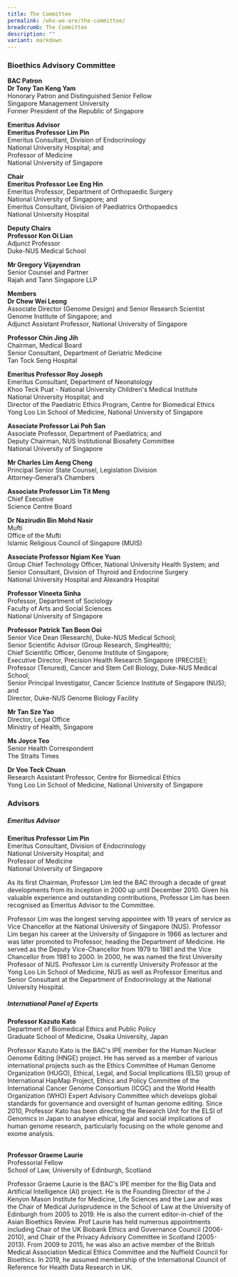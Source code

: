 ```yaml
---
title: The Committee
permalink: /who-we-are/the-committee/
breadcrumb: The Committee
description: ""
variant: markdown
---
```

### **Bioethics Advisory Committee**

**BAC Patron**<br>
**Dr Tony Tan Keng Yam**<br>
Honorary Patron and Distinguished Senior Fellow<br>
Singapore Management University<br>
Former President of the Republic of Singapore

**Emeritus Advisor**<br>
**Emeritus Professor Lim Pin**<br>
Emeritus Consultant, Division of Endocrinology<br>
National University Hospital; and<br>
Professor of Medicine<br>
National University of Singapore

**Chair**<br>
**Emeritus Professor Lee Eng Hin**<br>
Emeritus Professor, Department of Orthopaedic Surgery<br>
National University of Singapore; and<br>
Emeritus Consultant, Division of Paediatrics Orthopaedics<br>
National University Hospital  

**Deputy Chairs**<br>
**Professor Kon Oi Lian**<br>
Adjunct Professor<br>
Duke-NUS Medical School

**Mr Gregory Vijayendran**<br>
Senior Counsel and Partner<br>
Rajah and Tann Singapore LLP

**Members**<br>
**Dr Chew Wei Leong**<br>
Associate Director (Genome Design) and Senior Research Scientist<br> 
Genome Institute of Singapore; and<br>
Adjunct Assistant Professor, National University of Singapore 

**Professor Chin Jing Jih**<br>
Chairman, Medical Board<br>
Senior Consultant, Department of Geriatric Medicine<br> 
Tan Tock Seng Hospital

**Emeritus Professor Roy Joseph**<br>
Emeritus Consultant, Department of Neonatology<br> 
Khoo Teck Puat - National University Children's Medical Institute<br> 
National University Hospital; and<br>
Director of the Paediatric Ethics Program, Centre for Biomedical Ethics<br>
Yong Loo Lin School of Medicine, National University of Singapore

**Associate Professor Lai Poh San**<br>
Associate Professor, Department of Paediatrics; and<br>
Deputy Chairman, NUS Institutional Biosafety Committee<br>
National University of Singapore

**Mr Charles Lim Aeng Cheng**<br>
Principal Senior State Counsel, Legislation Division<br>
Attorney-General’s Chambers

**Associate Professor Lim Tit Meng**<br>
Chief Executive<br>
Science Centre Board

**Dr Nazirudin Bin Mohd Nasir**<br>
Mufti<br>
Office of the Mufti<br>
Islamic Religious Council of Singapore (MUIS)

**Associate Professor Ngiam Kee Yuan**<br>
Group Chief Technology Officer, National University Health System; and<br>
Senior Consultant, Division of Thyroid and Endocrine Surgery<br> 
National University Hospital and Alexandra Hospital       

**Professor Vineeta Sinha**<br>
Professor, Department of Sociology<br>
Faculty of Arts and Social Sciences<br>
National University of Singapore

**Professor Patrick Tan Boon Ooi**<br>
Senior Vice Dean (Research), Duke-NUS Medical School;<br> 
Senior Scientific Advisor (Group Research, SingHealth);<br>
Chief Scientific Officer, Genome Institute of Singapore;<br>
Executive Director, Precision Health Research Singapore (PRECISE);<br> 
Professor (Tenured), Cancer and Stem Cell Biology, Duke-NUS Medical School;<br> 
Senior Principal Investigator, Cancer Science Institute of Singapore (NUS); and<br>
Director, Duke-NUS Genome Biology Facility

**Mr Tan Sze Yao**<br>
Director, Legal Office<br>
Ministry of Health, Singapore<br>

**Ms Joyce Teo**<br>
Senior Health Correspondent<br>
The Straits Times<br>

**Dr Voo Teck Chuan**<br>
Research Assistant Professor, Centre for Biomedical Ethics<br>
Yong Loo Lin School of Medicine, National University of Singapore<br>

### **Advisors**

##### **Emeritus Advisor**

**Emeritus Professor Lim Pin**<br>
Emeritus Consultant, Division of Endocrinology<br>
National University Hospital; and<br>
Professor of Medicine<br>
National University of Singapore

As its first Chairman, Professor Lim led the BAC through a decade of great developments from its inception in 2000 up until December 2010. Given his valuable experience and outstanding contributions, Professor Lim has been recognised as Emeritus Advisor to the Committee.

Professor Lim was the longest serving appointee with 19 years of service as Vice Chancellor at the National University of Singapore (NUS). Professor Lim began his career at the University of Singapore in 1966 as lecturer and was later promoted to Professor, heading the Department of Medicine. He served as the Deputy Vice-Chancellor from 1979 to 1981 and the Vice Chancellor from 1981 to 2000. In 2000, he was named the first University Professor of NUS. Professor Lim is currently University Professor at the Yong Loo Lin School of Medicine, NUS as well as Professor Emeritus and Senior Consultant at the Department of Endocrinology at the National University Hospital.

##### **International Panel of Experts**

**Professor Kazuto Kato**<br>
Department of Biomedical Ethics and Public Policy<br>
Graduate School of Medicine, Osaka University, Japan

Professor Kazuto Kato is the BAC's IPE member for the Human Nuclear Genome Editing (HNGE) project. He has served as a member of various international projects such as the Ethics Committee of Human Genome Organization (HUGO), Ethical, Legal, and Social Implications (ELSI) group of International HapMap Project, Ethics and Policy Committee of the International Cancer Genome Consortium (ICGC) and the World Health Organization (WHO) Expert Advisory Committee which develops global standards for governance and oversight of human genome editing. Since 2010, Professor Kato has been directing the Research Unit for the ELSI of Genomics in Japan to analyse ethical, legal and social implications of human genome research, particularly focusing on the whole genome and exome analysis.<br><br>


**Professor Graeme Laurie**<br>
Professorial Fellow<br>
School of Law, University of Edinburgh, Scotland

Professor Graeme Laurie is the BAC's IPE member for the Big Data and Artificial Intelligence (AI) project. He is the Founding Director of the J Kenyon Mason Institute for Medicine, Life Sciences and the Law and was the Chair of Medical Jurisprudence in the School of Law at the University of Edinburgh from 2005 to 2019. He is also the current editor-in-chief of the Asian Bioethics Review. Prof Laurie has held numerous appointments including Chair of the UK Biobank Ethics and Governance Council (2006-2010), and Chair of the Privacy Advisory Committee in Scotland (2005-2013). From 2009 to 2015, he was also an active member of the British Medical Association Medical Ethics Committee and the Nuffield Council for Bioethics. In 2019, he assumed membership of the International Council of Reference for Health Data Research in UK.